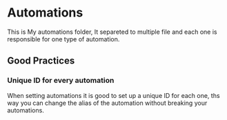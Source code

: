 # Automations

This is My automations folder,
It separeted to multiple file and each one is responsible for one type of automation.

## Good Practices

### Unique ID for every automation

When setting automations it is good to set up a unique ID for each one, ths way you can change the alias of the automation without breaking your automations.

